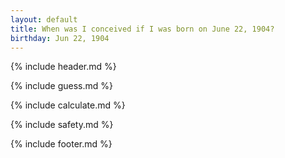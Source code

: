 ```yaml
---
layout: default
title: When was I conceived if I was born on June 22, 1904?
birthday: Jun 22, 1904
---
```


{% include header.md %}

{% include guess.md %}

{% include calculate.md %}

{% include safety.md %}

{% include footer.md %}



